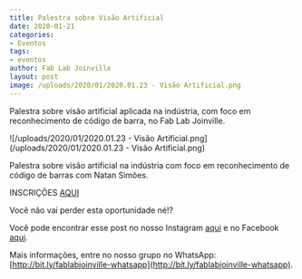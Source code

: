 ```yaml
---
title: Palestra sobre Visão Artificial
date: 2020-01-21
categories:
- Eventos
tags:
- eventos
author: Fab Lab Joinville
layout: post
image: /uploads/2020/01/2020.01.23 - Visão Artificial.png
---
```


Palestra sobre visão artificial aplicada na indústria, com foco em reconhecimento de código de barra, no Fab Lab Joinville.

![/uploads/2020/01/2020.01.23 - Visão Artificial.png](/uploads/2020/01/2020.01.23 - Visão Artificial.png)

Palestra sobre visão artificial na indústria com foco em reconhecimento de código de barras com Natan Simões.

INSCRIÇÕES [AQUI](https://www.sympla.com.br/braco-robotico-com-arduino__768886)

Você não vai perder esta oportunidade né!?

Você pode encontrar esse post no nosso Instagram [aqui](https://www.instagram.com/p/B7rjHFRBrZF/) e no Facebook [aqui]().

Mais informações, entre no nosso grupo no WhatsApp: [http://bit.ly/fablabjoinville-whatsapp](http://bit.ly/fablabjoinville-whatsapp).
